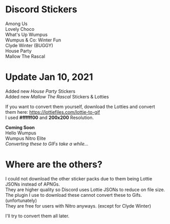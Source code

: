# Discord Stickers
Among Us  
Lovely Choco  
What's Up Wumpus  
Wumpus & Co: Winter Fun  
Clyde Winter (BUGGY)  
House Party  
Mallow The Rascal  

# Update Jan 10, 2021  
Added new *House Party* Stickers  
Added new *Mallow The Rascal* Stickers & Lotties  

If you want to convert them yourself, download the Lotties and convert them here: https://lottiefiles.com/lottie-to-gif  
I used **#ffffff00** and **200x200** Resolution.  

**Coming Soon**  
Hello Wumpus  
Wumpus Nitro Elite  
*Converting these to GIFs take a while...*  

# Where are the others?
I could not download the other sticker packs due to them being Lottie JSONs instead of APNGs.  
They are higher quality so Discord uses Lottie JSONs to reduce on file size.  
The plugin I use to download these cannot convert these to Gifs. (unfortunately)  
They are free for users with Nitro anyways. (except for Clyde Winter)  

I'll try to convert them all later.  
